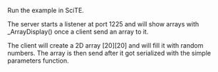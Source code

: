 Run the example in SciTE.

The server starts a listener at port 1225 and will show arrays with _ArrayDisplay() once a client send an
array to it.

The client will create a 2D array [20][20] and will fill it with random numbers. The array is then send after it got serialized with the simple parameters function.